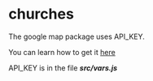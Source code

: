 # churches

The google map package uses API_KEY.

You can learn how to get it [here](https://developers.google.com/maps/documentation/maps-static/get-api-key)

API_KEY is in the file **_src/vars.js_**
